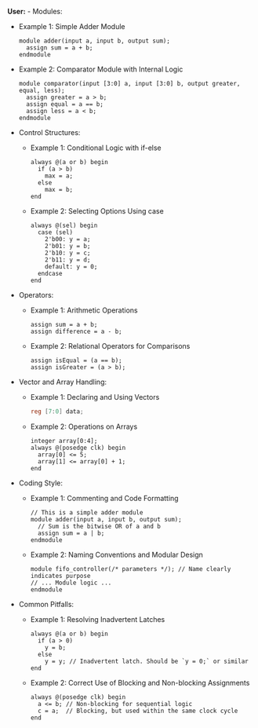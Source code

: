 **User:** - Modules:
  - Example 1: Simple Adder Module
    ```
    module adder(input a, input b, output sum);
      assign sum = a + b;
    endmodule
    ```
  - Example 2: Comparator Module with Internal Logic
    ```
    module comparator(input [3:0] a, input [3:0] b, output greater, equal, less);
      assign greater = a > b;
      assign equal = a == b;
      assign less = a < b;
    endmodule
    ```

- Control Structures:
  - Example 1: Conditional Logic with if-else
    ```
    always @(a or b) begin
      if (a > b)
        max = a;
      else
        max = b;
    end
    ```
  - Example 2: Selecting Options Using case
    ```
    always @(sel) begin
      case (sel)
        2'b00: y = a;
        2'b01: y = b;
        2'b10: y = c;
        2'b11: y = d;
        default: y = 0;
      endcase
    end
    ```

- Operators:
  - Example 1: Arithmetic Operations
    ```
    assign sum = a + b;
    assign difference = a - b;
    ```
  - Example 2: Relational Operators for Comparisons
    ```
    assign isEqual = (a == b);
    assign isGreater = (a > b);
    ```

- Vector and Array Handling:
  - Example 1: Declaring and Using Vectors
    ```verilog
    reg [7:0] data;
    ```
  - Example 2: Operations on Arrays
    ```
    integer array[0:4];
    always @(posedge clk) begin
      array[0] <= 5;
      array[1] <= array[0] + 1;
    end
    ```

- Coding Style:
  - Example 1: Commenting and Code Formatting
    ```
    // This is a simple adder module
    module adder(input a, input b, output sum);
      // Sum is the bitwise OR of a and b
      assign sum = a | b;
    endmodule
    ```
  - Example 2: Naming Conventions and Modular Design
    ```
    module fifo_controller(/* parameters */); // Name clearly indicates purpose
    // ... Module logic ...
    endmodule
    ```

- Common Pitfalls:
  - Example 1: Resolving Inadvertent Latches
    ```
    always @(a or b) begin
      if (a > 0)
        y = b;
      else
        y = y; // Inadvertent latch. Should be `y = 0;` or similar
    end
    ```
  - Example 2: Correct Use of Blocking and Non-blocking Assignments
    ```
    always @(posedge clk) begin
      a <= b; // Non-blocking for sequential logic
      c = a;  // Blocking, but used within the same clock cycle
    end
    ```

